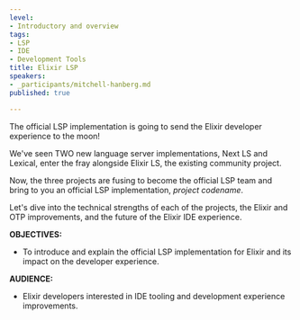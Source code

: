 ```yaml
---
level:
- Introductory and overview
tags:
- LSP
- IDE
- Development Tools
title: Elixir LSP
speakers:
- _participants/mitchell-hanberg.md
published: true

---
```

The official LSP implementation is going to send the Elixir developer experience to the moon!

We've seen TWO new language server implementations, Next LS and Lexical, enter the fray alongside Elixir LS, the existing community project.

Now, the three projects are fusing to become the official LSP team and bring to you an official LSP implementation, *project codename*.

Let's dive into the technical strengths of each of the projects, the Elixir and OTP improvements, and the future of the Elixir IDE experience.

**OBJECTIVES:**
- To introduce and explain the official LSP implementation for Elixir and its impact on the developer experience.

**AUDIENCE:**
- Elixir developers interested in IDE tooling and development experience improvements.

